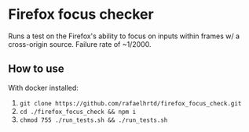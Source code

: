 # Firefox focus checker
Runs a test on the Firefox's ability to focus on inputs within frames w/ a cross-origin source. Failure rate of ~1/2000.

## How to use
With docker installed:

1) `git clone https://github.com/rafaelhrtd/firefox_focus_check.git`
2) `cd ./firefox_focus_check && npm i`
3) `chmod 755 ./run_tests.sh && ./run_tests.sh`
